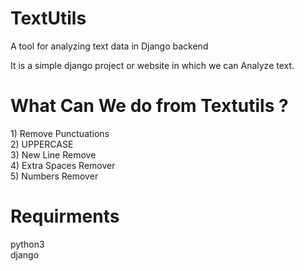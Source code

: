 # TextUtils
A tool for analyzing text data in Django backend

It is a simple django project or website in which we can Analyze text.

<h1>What Can We do from Textutils ?</h1>
1) Remove Punctuations<br>
2) UPPERCASE<br>
3) New Line Remove<br>
4) Extra Spaces Remover<br>
5) Numbers Remover

<h1>Requirments</h1>
python3<br>
django<br>
